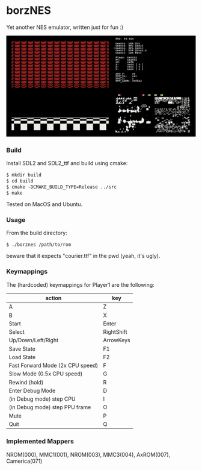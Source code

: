 # borzNES

Yet another NES emulator, written just for fun :)

![screencast](img/screencast.gif)

### Build

Install SDL2 and SDL2_ttf and build using cmake:
```
$ mkdir build
$ cd build
$ cmake -DCMAKE_BUILD_TYPE=Release ../src
$ make
```

Tested on MacOS and Ubuntu.

### Usage

From the build directory:

```
$ ./borznes /path/to/rom
```

beware that it expects "courier.ttf" in the pwd (yeah, it's ugly).

### Keymappings

The (hardcoded) keymappings for Player1 are the following:

| action                           | key        |
|----------------------------------|------------|
| A                                | Z          |
| B                                | X          |
| Start                            | Enter      |
| Select                           | RightShift |
| Up/Down/Left/Right               | ArrowKeys  |
| Save State                       | F1         |
| Load State                       | F2         |
| Fast Forward Mode (2x CPU speed) | F          |
| Slow Mode (0.5x CPU speed)       | G          |
| Rewind (hold)                    | R          |
| Enter Debug Mode                 | D          |
| (in Debug mode) step CPU         | I          |
| (in Debug mode) step PPU frame   | O          |
| Mute                             | P          |
| Quit                             | Q          |

### Implemented Mappers

NROM(000), MMC1(001), NROM(003), MMC3(004), AxROM(007), Camerica(071)
